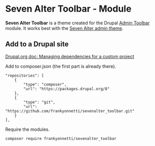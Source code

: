 # Seven Alter Toolbar - Module

**Seven Alter Toolbar** is a theme created for the Drupal [Admin Toolbar](https://www.drupal.org/project/admin_toolbar) module. It works best with the [Seven Alter admin theme](https://github.com/frankyonnetti/sevenalter).

## Add to a Drupal site

[Drupal.org doc: Managing dependencies for a custom project](https://www.drupal.org/docs/develop/using-composer/managing-dependencies-for-a-custom-project)

Add to composer.json (the first part is already there).

    "repositories": [
        {
            "type": "composer",
            "url": "https://packages.drupal.org/8"
        },
        {
            "type": "git",
            "url": "https://github.com/frankyonnetti/sevenalter_toolbar.git"
        }
    ],

Require the modules.

    composer require frankyonnetti/sevenalter_toolbar
